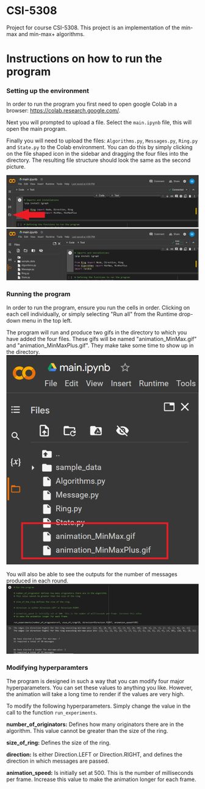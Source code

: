 # CSI-5308
Project for course CSI-5308. This project is an implementation of the min-max and min-max+ algorithms.

# Instructions on how to run the program
### Setting up the environment
In order to run the program you first need to open google Colab in a browser: https://colab.research.google.com/.

Next you will prompted to upload a file. Select the `main.ipynb` file, this will open the main program.

Finally you will need to upload the files: `Algorithms.py`, `Messages.py`, `Ring.py` and `State.py` to the Colab environment.
You can do this by simply clicking on the file shaped icon in the sidebar and dragging the four files into the directory.
The resulting file structure should look the same as the second picture.

![img.png](img.png)
![img_1.png](img_1.png)

### Running the program
In order to run the program, ensure you run the cells in order. Clicking on each cell individually, or simply
selecting "Run all" from the Runtime drop-down menu in the top left.

The program will run and produce two gifs in the directory to which you have added the four files. These gifs will
be named "animation_MinMax.gif" and "animation_MinMaxPlus.gif". They make take some time to show up in the
directory.
![img_2.png](img_2.png)

You will also be able to see the outputs for the number of messages produced in each round.
![img_3.png](img_3.png)

### Modifying hyperparamters
The program is designed in such a way that you can modify four major hyperparameters. You can set these values to 
anything you like. However, the animation will take a long time to render if the values are very high.

To modify the following hyperparameters. Simply change the value in the call to the function `run_experiments`.

**number_of_originators:** Defines how many originators there are in the algorithm. This value cannot be greater than 
the size of the ring.

**size_of_ring:** Defines the size of the ring.

**direction:** Is either Direction.LEFT or Direction.RIGHT, and defines the direction in which messages are passed.

**animation_speed:** Is initially set at 500. This is the number of milliseconds per frame. Increase this value
to make the animation longer for each frame.
